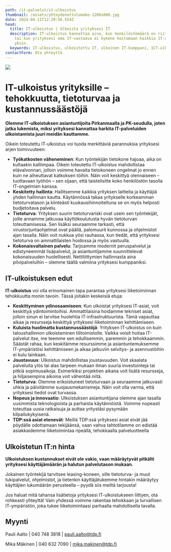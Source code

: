 ```yaml
---
path: /it-palvelut/it-ulkoistus
thumbnail: /assets/yhteydenottolomake-1280x800.jpg
date: 2024-04-11T12:29:56.554Z
head:
  title: IT-ulkoistus | Ulkoista yrityksesi IT
  description: IT-ulkoistus kannattaa aina, kun henkilöstömäärä on riittävän suuri
    tai kun yrityksesi oma IT-vastaava ei kykene hoitamaan kaikkia IT-asioita
    yksin.
  keywords: IT-ulkoistus, ulkoistettu IT, ulkoinen IT-kumppani, ICT-ulkoistus
contactForm: Ota yhteyttä
---
```

![](/assets/yhteydenottolomake-1280x800.jpg)

# IT-ulkoistus yrityksille – tehokkuutta, tietoturvaa ja kustannussäästöjä 

**Olemme IT-ulkoistuksen asiantuntijoita Pirkanmaalla ja PK-seudulla, joten jatka lukemista, miksi yrityksesi kannattaa harkita IT-palveluiden ulkoistamista juuri meidän kauttamme.**

Oikein toteutettu IT-ulkoistus voi tuoda merkittäviä parannuksia yrityksesi arjen toimivuuteen:

* **Työkatkosten väheneminen**: Kun työntekijän tietokone hajoaa, aika on kultaakin kalliimpaa. Oikein toteutettu IT-ulkoistus mahdollistaa etävalvonnan, jolloin voimme havaita tietokoneen ongelmat jo ennen kuin ne aiheuttavat katkoksen töihin. Näin voit keskittyä olennaiseen – tuottavaan työhön – sen sijaan, että taistelisitte koko henkilöstön tasolla IT-ongelmien kanssa. 
* **K﻿eskitetty hallinta**: Hallitsemme kaikkia yrityksen laitteita ja käyttäjiä yhden hallinnan kautta. Käytännössä takaa yritykselle korkeamman tietoturvatason ja kiinteästi kuukausihinnoiteltuna se on myös helposti budjetoitava palvelu.
* **Tietoturva**: Yrityksen suurin tietoturvariski ovat usein sen työntekijät, joille annamme jatkuvaa käyttökoulutusta hyvän tietoturvan toteuttamisessa. Sen lisäksi seuraamme tarkasti, että virustorjuntaohjelmat ovat päällä, palomuurit kunnossa ja ohjelmistot ajan tasalla. Näin voit nukkua yösi rauhassa, kun tiedät, että yrityksesi tietoturva on ammattilaisten hoidossa ja myös vastuulla. 
* **Kokonaisvaltainen palvelu**: Tarjoamme modernit peruspalvelut ja edistyneemmät lisäpalvelut, ja asiantuntijamme suunnittelevat kokonaisuuden huolellisesti. Nettiliittymien hallinnasta aina pilvipalveluihin – olemme täällä valmiina yrityksesi kumppaniksi. 

## I﻿T-ulkoistuksen edut

**IT-ulkoistus** voi olla erinomainen tapa parantaa yrityksesi liiketoiminnan tehokkuutta monin tavoin. Tässä joitakin keskeisiä etuja:

* **Keskittyminen ydinosaamiseen**: Kun ulkoistat yrityksesi IT-asiat, voit keskittyä ydintoimintoihisi. Ammattilaisina hoidamme tekniset asiat, jolloin sinun ei tarvitse huolehtia IT-infrastruktuurista. Tämä vapauttaa aikaa ja resursseja keskittyä yrityksesi liiketoiminnan kehittämiseen. 
* **Kuluista huolimatta kustannussäästöjä**: Yrityksen IT-ulkoistus on kuin taloushallinnon ulkoistaminen tilitoimistolle. Vaikka voisit hoitaa IT-palvelut itse, me teemme sen edullisemmin, paremmin ja tehokkaammin. Säästät rahaa, kun keskitämme resurssimme ja asiantuntemuksemme IT-ympäristösi kehittämiseen ja aikaa jatkuviin selvitys- ja asennustöihin ei kulu lainkaan.
* **Joustavuus**: Ulkoistus mahdollistaa joustavuuden. Voit skaalata palveluita ylös tai alas tarpeen mukaan ilman suuria investointeja tai pitkiä sopimusaikoja. Esimerkiksi projektien aikana voit lisätä resursseja, ja hiljaisempina aikoina voit vähentää niitä. 
* **Tietoturva**: Olemme erikoistuneet tietoturvaan ja seuraamme jatkuvasti uhkia ja päivitämme suojausmekanismeja. Näin voit olla varma, että yrityksesi tiedot ovat turvassa. 
* **Nopeus ja innovaatio**: Ulkoistuksen asiantuntijana olemme ajan tasalla uusimmista teknologioista ja parhaista käytännöistä. Voimme nopeasti toteuttaa uusia ratkaisuja ja auttaa yritystäsi pysymään kilpailukykyisenä.
* **TDP:ssä asiat etenevät**: Meillä TDP:ssä yrityksesi asiat eivät jää pöydälle odottamaan tekijäänsä, vaan vahva tahtotilamme on edistää asiakkaidemme liiketoimintaa ripeällä, tehokkaalla palveluotteella

## Ulkoistetun IT:n hinta

**U﻿lkoistuksen kustannukset eivät ole vakio, vaan määräytyvät pitkälti yrityksesi käyttäjämäärän ja halutun palvelutason mukaan.**

Jokainen työntekijä tarvitsee leasing-koneen, sille tietoturva- ja muut tukipalvelut, ohjelmistot, ja tietenkin käyttäjätukemme hintakin määräytyy käyttäjien lukumäärän perusteella – pyydä siis meiltä tarjousta!

Jos haluat mitä tahansa lisätietoja yrityksesi IT-ulkoistukseen liittyen, ota rohkeasti yhteyttä! Vain yhdessä voimme rakentaa tehokkaan ja turvallisen IT-ympäristön, joka tukee liiketoimintaasi parhaalla mahdollisella tavalla.

## Myynti

P﻿auli Aalto | 040 748 3818 | pauli.aalto@tdp.fi

M﻿ika Mäkinen | 040 632 7090 | mika.makinen@tdp.fi